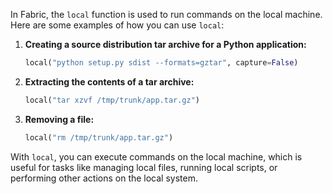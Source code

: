 In Fabric, the `local` function is used to run commands on the local machine. Here are some examples of how you can use `local`:

1. **Creating a source distribution tar archive for a Python application:**
   ```python
   local("python setup.py sdist --formats=gztar", capture=False)
   ```

2. **Extracting the contents of a tar archive:**
   ```python
   local("tar xzvf /tmp/trunk/app.tar.gz")
   ```

3. **Removing a file:**
   ```python
   local("rm /tmp/trunk/app.tar.gz")
   ```

With `local`, you can execute commands on the local machine, which is useful for tasks like managing local files, running local scripts, or performing other actions on the local system.